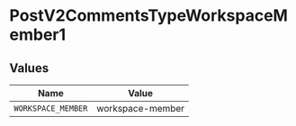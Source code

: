 # PostV2CommentsTypeWorkspaceMember1


## Values

| Name               | Value              |
| ------------------ | ------------------ |
| `WORKSPACE_MEMBER` | workspace-member   |
